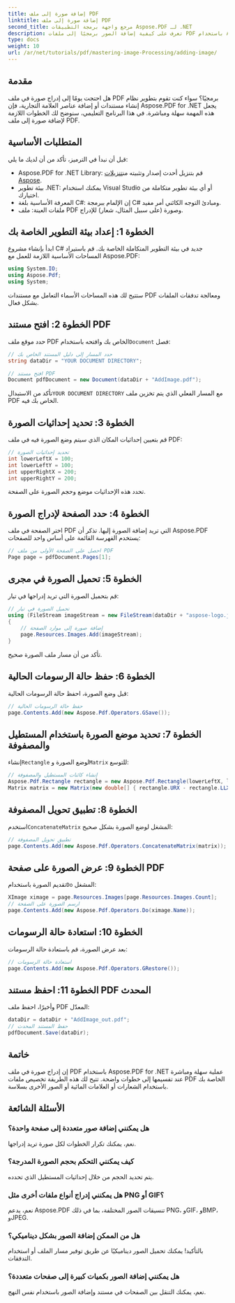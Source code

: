 ```yaml
---
title: إضافة صورة إلى ملف PDF
linktitle: إضافة صورة إلى ملف PDF
second_title: مرجع واجهة برمجة التطبيقات Aspose.PDF لـ .NET
description: تعرف على كيفية إضافة الصور برمجيًا إلى ملفات PDF باستخدام Aspose.PDF for .NET. يغطي هذا البرنامج التعليمي الشامل كل خطوة، من إعداد البيئة الخاصة بك إلى عرض الصور على صفحات معينة.
type: docs
weight: 10
url: /ar/net/tutorials/pdf/mastering-image-Processing/adding-image/
---
```

## مقدمة

هل احتجت يومًا إلى إدراج صورة في ملف PDF برمجيًا؟ سواء كنت تقوم بتطوير نظام إنشاء مستندات أو إضافة عناصر العلامة التجارية، فإن Aspose.PDF for .NET يجعل هذه المهمة سهلة ومباشرة. في هذا البرنامج التعليمي، سنوضح لك الخطوات اللازمة لإضافة صورة إلى ملف PDF.

## المتطلبات الأساسية

قبل أن نبدأ في الترميز، تأكد من أن لديك ما يلي:

-  Aspose.PDF for .NET Library: قم بتنزيل أحدث إصدار وتثبيته من[تنزيلات Aspose](https://releases.aspose.com/pdf/net/).
- بيئة تطوير .NET: يمكنك استخدام Visual Studio أو أي بيئة تطوير متكاملة من اختيارك.
- المعرفة الأساسية بلغة C#: إن الإلمام ببرمجة C# ومبادئ التوجه الكائني أمر مفيد.
- ملفات العينة: ملف PDF وصورة (على سبيل المثال، شعار) للإدراج.

## الخطوة 1: إعداد بيئة التطوير الخاصة بك

ابدأ بإنشاء مشروع C# جديد في بيئة التطوير المتكاملة الخاصة بك. قم باستيراد المساحات الأساسية اللازمة للعمل مع Aspose.PDF:

```csharp
using System.IO;
using Aspose.Pdf;
using System;
```

ستتيح لك هذه المساحات الأسماء التعامل مع مستندات PDF ومعالجة تدفقات الملفات بشكل فعال.

## الخطوة 2: افتح مستند PDF

 حدد موقع ملف PDF الخاص بك وافتحه باستخدام`Document` فصل:

```csharp
// حدد المسار إلى دليل المستند الخاص بك
string dataDir = "YOUR DOCUMENT DIRECTORY";

// افتح مستند PDF
Document pdfDocument = new Document(dataDir + "AddImage.pdf");
```

 تأكد من الاستبدال`YOUR DOCUMENT DIRECTORY` مع المسار الفعلي الذي يتم تخزين ملف PDF الخاص بك فيه.

## الخطوة 3: تحديد إحداثيات الصورة

قم بتعيين إحداثيات المكان الذي سيتم وضع الصورة فيه في ملف PDF:

```csharp
// تحديد إحداثيات الصورة
int lowerLeftX = 100;
int lowerLeftY = 100;
int upperRightX = 200;
int upperRightY = 200;
```

تحدد هذه الإحداثيات موضع وحجم الصورة على الصفحة.

## الخطوة 4: حدد الصفحة لإدراج الصورة

اختر الصفحة في ملف PDF التي تريد إضافة الصورة إليها. تذكر أن Aspose.PDF يستخدم الفهرسة القائمة على أساس واحد للصفحات:

```csharp
// احصل على الصفحة الأولى من ملف PDF
Page page = pdfDocument.Pages[1];
```

## الخطوة 5: تحميل الصورة في مجرى

قم بتحميل الصورة التي تريد إدراجها في تيار:

```csharp
// تحميل الصورة في تيار
using (FileStream imageStream = new FileStream(dataDir + "aspose-logo.jpg", FileMode.Open))
{
    // إضافة صورة إلى موارد الصفحة
    page.Resources.Images.Add(imageStream);
}
```

تأكد من أن مسار ملف الصورة صحيح.

## الخطوة 6: حفظ حالة الرسومات الحالية

قبل وضع الصورة، احفظ حالة الرسومات الحالية:

```csharp
// حفظ حالة الرسومات الحالية
page.Contents.Add(new Aspose.Pdf.Operators.GSave());
```

## الخطوة 7: تحديد موضع الصورة باستخدام المستطيل والمصفوفة

 إنشاء`Rectangle` لوضع الصورة و`Matrix` للتوسع:

```csharp
// إنشاء كائنات المستطيل والمصفوفة
Aspose.Pdf.Rectangle rectangle = new Aspose.Pdf.Rectangle(lowerLeftX, lowerLeftY, upperRightX, upperRightY);
Matrix matrix = new Matrix(new double[] { rectangle.URX - rectangle.LLX, 0, 0, rectangle.URY - rectangle.LLY, rectangle.LLX, rectangle.LLY });
```

## الخطوة 8: تطبيق تحويل المصفوفة

 استخدم`ConcatenateMatrix` المشغل لوضع الصورة بشكل صحيح:

```csharp
// تطبيق تحويل المصفوفة
page.Contents.Add(new Aspose.Pdf.Operators.ConcatenateMatrix(matrix));
```

## الخطوة 9: عرض الصورة على صفحة PDF

 تقديم الصورة باستخدام`Do` المشغل:

```csharp
XImage ximage = page.Resources.Images[page.Resources.Images.Count];
// ارسم الصورة على الصفحة
page.Contents.Add(new Aspose.Pdf.Operators.Do(ximage.Name));
```

## الخطوة 10: استعادة حالة الرسومات

بعد عرض الصورة، قم باستعادة حالة الرسومات:

```csharp
// استعادة حالة الرسومات
page.Contents.Add(new Aspose.Pdf.Operators.GRestore());
```

## الخطوة 11: احفظ مستند PDF المحدث

وأخيرًا، احفظ ملف PDF المعدّل:

```csharp
dataDir = dataDir + "AddImage_out.pdf";
// حفظ المستند المحدث
pdfDocument.Save(dataDir);
```

## خاتمة

إن إدراج صورة في ملف PDF باستخدام Aspose.PDF for .NET عملية سهلة ومباشرة عند تقسيمها إلى خطوات واضحة. تتيح لك هذه الطريقة تخصيص ملفات PDF الخاصة بك باستخدام الشعارات أو العلامات المائية أو الصور الأخرى بسلاسة.

## الأسئلة الشائعة

### هل يمكنني إضافة صور متعددة إلى صفحة واحدة؟
نعم، يمكنك تكرار الخطوات لكل صورة تريد إدراجها.

### كيف يمكنني التحكم بحجم الصورة المدرجة؟
يتم تحديد الحجم من خلال إحداثيات المستطيل الذي تحدده.

### هل يمكنني إدراج أنواع ملفات أخرى مثل PNG أو GIF؟
نعم، يدعم Aspose.PDF تنسيقات الصور المختلفة، بما في ذلك PNG، وGIF، وBMP، وJPEG.

### هل من الممكن إضافة الصور بشكل ديناميكي؟
بالتأكيد! يمكنك تحميل الصور ديناميكيًا عن طريق توفير مسار الملف أو استخدام التدفقات.

### هل يمكنني إضافة الصور بكميات كبيرة إلى صفحات متعددة؟
نعم، يمكنك التنقل بين الصفحات في مستند وإضافة الصور باستخدام نفس النهج.